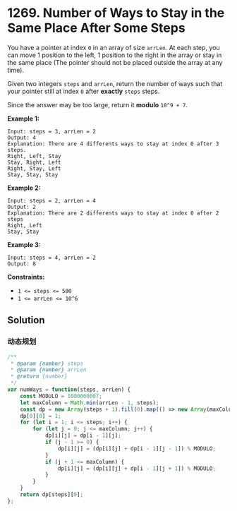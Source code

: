 # 1269. Number of Ways to Stay in the Same Place After Some Steps

You have a pointer at index `0` in an array of size `arrLen`. At each step, you can move 1 position to the left, 1 position to the  right in the array or stay in the same place (The pointer should not be placed outside the array at any time).

Given two integers `steps` and `arrLen`, return the number of ways such that your pointer still at index `0` after **exactly** `steps` steps.

Since the answer may be too large, return it **modulo** `10^9 + 7`.

 

**Example 1:**

```
Input: steps = 3, arrLen = 2
Output: 4
Explanation: There are 4 differents ways to stay at index 0 after 3 steps.
Right, Left, Stay
Stay, Right, Left
Right, Stay, Left
Stay, Stay, Stay
```

**Example 2:**

```
Input: steps = 2, arrLen = 4
Output: 2
Explanation: There are 2 differents ways to stay at index 0 after 2 steps
Right, Left
Stay, Stay
```

**Example 3:**

```
Input: steps = 4, arrLen = 2
Output: 8
```

 

**Constraints:**

- `1 <= steps <= 500`
- `1 <= arrLen <= 10^6`

## Solution

### 动态规划

```js
/**
 * @param {number} steps
 * @param {number} arrLen
 * @return {number}
 */
var numWays = function(steps, arrLen) {
    const MODULO = 1000000007;
    let maxColumn = Math.min(arrLen - 1, steps);
    const dp = new Array(steps + 1).fill(0).map(() => new Array(maxColumn + 1).fill(0));
    dp[0][0] = 1;
    for (let i = 1; i <= steps; i++) {
        for (let j = 0; j <= maxColumn; j++) {
            dp[i][j] = dp[i - 1][j];
            if (j - 1 >= 0) {
                dp[i][j] = (dp[i][j] + dp[i - 1][j - 1]) % MODULO;
            }
            if (j + 1 <= maxColumn) {
                dp[i][j] = (dp[i][j] + dp[i - 1][j + 1]) % MODULO;
            }
        }
    }
    return dp[steps][0];
};
```

